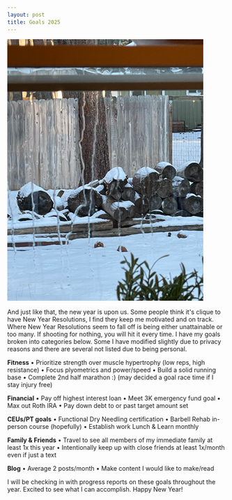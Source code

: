 ```yaml
---
layout: post
title: Goals 2025
---
```


![Peering through a window glazed with frozen melted snow at chopped logs stacked on top of each other dusted with snow.](/images/Goals-2025/WinterLogs.png)

And just like that, the new year is upon us.  Some people think it's clique to have New Year Resolutions, I find they keep me motivated and on track.  Where New Year Resolutions seem to fall off is being either unattainable or too many.  If shooting for nothing, you will hit it every time.  I have my goals broken into categories below.  Some I have modified slightly due to privacy reasons and there are several not listed due to being personal.

**Fitness**
•	Prioritize strength over muscle hypertrophy (low reps, high resistance)
•	Focus plyometrics and power/speed 
•	Build a solid running base 
•	Complete 2nd half marathon :)  (may decided a goal race time if I stay injury free)

**Financial**
•	Pay off highest interest loan
•	Meet 3K emergency fund goal
•	Max out Roth IRA
•	Pay down debt to or past target amount set

**CEUs/PT goals**
•	Functional Dry Needling certification 
•	Barbell Rehab in-person course (hopefully)
•	Establish work Lunch & Learn monthly

**Family & Friends**
•	Travel to see all members of my immediate family at least 1x this year
•	Intentionally keep up with close friends at least 1x/month even if just a text

**Blog**
•	Average 2 posts/month
•	Make content I would like to make/read

I will be checking in with progress reports on these goals throughout the year.  Excited to see what I can accomplish.  Happy New Year!